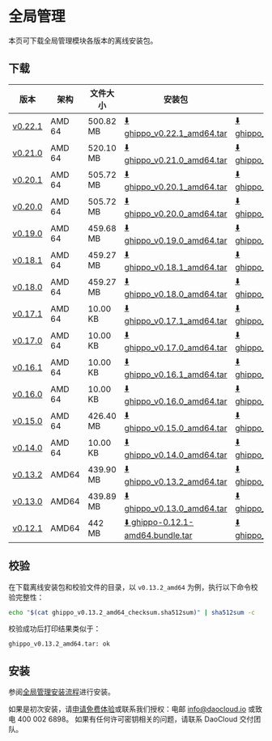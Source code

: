 # 全局管理

本页可下载全局管理模块各版本的离线安装包。

## 下载

| 版本  | 架构 | 文件大小 | 安装包      | 校验文件 | 更新日期   |
| ----------- | ----- |-------- | ---------- | ---------- | ---------- |
| [v0.22.1](../../ghippo/intro/release-notes.md) | AMD 64 | 500.82 MB | [:arrow_down: ghippo_v0.22.1_amd64.tar](https://qiniu-download-public.daocloud.io/DaoCloud_Enterprise/ghippo_v0.22.1_amd64.tar) | [:arrow_down: ghippo_v0.22.1_amd64_checksum.sha512sum](https://qiniu-download-public.daocloud.io/DaoCloud_Enterprise/ghippo_v0.22.1_amd64_checksum.sha512sum) | 2023-12-05 |
| [v0.21.0](../../ghippo/intro/release-notes.md) | AMD 64 | 520.10 MB | [:arrow_down: ghippo_v0.21.0_amd64.tar](https://qiniu-download-public.daocloud.io/DaoCloud_Enterprise/ghippo_v0.21.0_amd64.tar) | [:arrow_down: ghippo_v0.21.0_amd64_checksum.sha512sum](https://qiniu-download-public.daocloud.io/DaoCloud_Enterprise/ghippo_v0.21.0_amd64_checksum.sha512sum) | 2023-11-06 |
| [v0.20.1](../../ghippo/intro/release-notes.md) | AMD 64 | 505.72 MB | [:arrow_down: ghippo_v0.20.1_amd64.tar](https://qiniu-download-public.daocloud.io/DaoCloud_Enterprise/ghippo_v0.20.1_amd64.tar) | [:arrow_down: ghippo_v0.20.1_amd64_checksum.sha512sum](https://qiniu-download-public.daocloud.io/DaoCloud_Enterprise/ghippo_v0.20.1_amd64_checksum.sha512sum) | 2023-09-04 |
| [v0.20.0](../../ghippo/intro/release-notes.md) | AMD 64 | 505.72 MB | [:arrow_down: ghippo_v0.20.0_amd64.tar](https://qiniu-download-public.daocloud.io/DaoCloud_Enterprise/ghippo_v0.20.0_amd64.tar) | [:arrow_down: ghippo_v0.20.0_amd64_checksum.sha512sum](https://qiniu-download-public.daocloud.io/DaoCloud_Enterprise/ghippo_v0.20.0_amd64_checksum.sha512sum) | 2023-08-28 |
| [v0.19.0](../../ghippo/intro/release-notes.md) | AMD 64 | 459.68 MB | [:arrow_down: ghippo_v0.19.0_amd64.tar](https://qiniu-download-public.daocloud.io/DaoCloud_Enterprise/ghippo_v0.19.0_amd64.tar) | [:arrow_down: ghippo_v0.19.0_amd64_checksum.sha512sum](https://qiniu-download-public.daocloud.io/DaoCloud_Enterprise/ghippo_v0.19.0_amd64_checksum.sha512sum) | 2023-07-28 |
| [v0.18.1](../../ghippo/intro/release-notes.md) | AMD 64 | 459.27 MB | [:arrow_down: ghippo_v0.18.1_amd64.tar](https://qiniu-download-public.daocloud.io/DaoCloud_Enterprise/ghippo_v0.18.1_amd64.tar) | [:arrow_down: ghippo_v0.18.1_amd64_checksum.sha512sum](https://qiniu-download-public.daocloud.io/DaoCloud_Enterprise/ghippo_v0.18.1_amd64_checksum.sha512sum) | 2023-07-07 |
| [v0.18.0](../../ghippo/intro/release-notes.md) | AMD 64 | 459.27 MB | [:arrow_down: ghippo_v0.18.0_amd64.tar](https://qiniu-download-public.daocloud.io/DaoCloud_Enterprise/ghippo_v0.18.0_amd64.tar) | [:arrow_down: ghippo_v0.18.0_amd64_checksum.sha512sum](https://qiniu-download-public.daocloud.io/DaoCloud_Enterprise/ghippo_v0.18.0_amd64_checksum.sha512sum) | 2023-06-27 |
| [v0.17.1](../../ghippo/intro/release-notes.md) | AMD 64 | 10.00 KB | [:arrow_down: ghippo_v0.17.1_amd64.tar](https://qiniu-download-public.daocloud.io/DaoCloud_Enterprise/ghippo_v0.17.1_amd64.tar) | [:arrow_down: ghippo_v0.17.1_amd64_checksum.sha512sum](https://qiniu-download-public.daocloud.io/DaoCloud_Enterprise/ghippo_v0.17.1_amd64_checksum.sha512sum) | 2023-06-08 |
| [v0.17.0](../../ghippo/intro/release-notes.md) | AMD 64 | 10.00 KB | [:arrow_down: ghippo_v0.17.0_amd64.tar](https://qiniu-download-public.daocloud.io/DaoCloud_Enterprise/ghippo_v0.17.0_amd64.tar) | [:arrow_down: ghippo_v0.17.0_amd64_checksum.sha512sum](https://qiniu-download-public.daocloud.io/DaoCloud_Enterprise/ghippo_v0.17.0_amd64_checksum.sha512sum) | 2023-05-31 |
| [v0.16.1](../../ghippo/intro/release-notes.md) | AMD 64 | 10.00 KB | [:arrow_down: ghippo_v0.16.1_amd64.tar](https://qiniu-download-public.daocloud.io/DaoCloud_Enterprise/ghippo_v0.16.1_amd64.tar) | [:arrow_down: ghippo_v0.16.1_amd64_checksum.sha512sum](https://qiniu-download-public.daocloud.io/DaoCloud_Enterprise/ghippo_v0.16.1_amd64_checksum.sha512sum) | 2023-04-27 |
| [v0.16.0](../../ghippo/intro/release-notes.md) | AMD 64 | 10.00 KB | [:arrow_down: ghippo_v0.16.0_amd64.tar](https://qiniu-download-public.daocloud.io/DaoCloud_Enterprise/ghippo_v0.16.0_amd64.tar) | [:arrow_down: ghippo_v0.16.0_amd64_checksum.sha512sum](https://qiniu-download-public.daocloud.io/DaoCloud_Enterprise/ghippo_v0.16.0_amd64_checksum.sha512sum) | 2023-04-27 |
| [v0.15.0](../../ghippo/intro/release-notes.md) | AMD 64 | 426.40 MB | [:arrow_down: ghippo_v0.15.0_amd64.tar](https://qiniu-download-public.daocloud.io/DaoCloud_Enterprise/ghippo_v0.15.0_amd64.tar) | [:arrow_down: ghippo_v0.15.0_amd64_checksum.sha512sum](https://qiniu-download-public.daocloud.io/DaoCloud_Enterprise/ghippo_v0.15.0_amd64_checksum.sha512sum) | 2023-03-29 |
| [v0.14.0](../../ghippo/intro/release-notes.md) | AMD 64 | 10.00 KB | [:arrow_down: ghippo_v0.14.0_amd64.tar](https://qiniu-download-public.daocloud.io/DaoCloud_Enterprise/ghippo_v0.14.0_amd64.tar) | [:arrow_down: ghippo_v0.14.0_amd64_checksum.sha512sum](https://qiniu-download-public.daocloud.io/DaoCloud_Enterprise/ghippo_v0.14.0_amd64_checksum.sha512sum) | 2023-02-27 |
| [v0.13.2](../../ghippo/intro/release-notes.md) | AMD64 | 439.90 MB | [:arrow_down: ghippo_v0.13.2_amd64.tar](https://qiniu-download-public.daocloud.io/DaoCloud_Enterprise/ghippo_v0.13.2_amd64.tar) | [:arrow_down: ghippo_v0.13.2_amd64_checksum.sha512sum](https://qiniu-download-public.daocloud.io/DaoCloud_Enterprise/ghippo_v0.13.2_amd64_checksum.sha512sum) | 2022-12-29 |
| [v0.13.0](../../ghippo/intro/release-notes.md) | AMD64 | 439.89 MB | [:arrow_down: ghippo_v0.13.0_amd64.tar](https://qiniu-download-public.daocloud.io/DaoCloud_Enterprise/ghippo_v0.13.0_amd64.tar) | [:arrow_down: ghippo_v0.13.0_amd64_checksum.sha512sum](https://qiniu-download-public.daocloud.io/DaoCloud_Enterprise/ghippo_v0.13.0_amd64_checksum.sha512sum) | 2022-12-29 |
| [v0.12.1](../../ghippo/intro/release-notes.md) | AMD64 | 442 MB | [:arrow_down: ghippo-0.12.1-amd64.bundle.tar](https://proxy-qiniu-download-public.daocloud.io/DaoCloud_Enterprise/ghippo-0.12.1-amd64.bundle.tar) | [:arrow_down: ghippo_v0.12.1_amd64_checksum.sha512sum](https://qiniu-download-public.daocloud.io/DaoCloud_Enterprise/ghippo_v0.12.1_amd64_checksum.sha512sum) | 2022-11-29 |

## 校验

在下载离线安装包和校验文件的目录，以 `v0.13.2_amd64` 为例，执行以下命令校验完整性：

```sh
echo "$(cat ghippo_v0.13.2_amd64_checksum.sha512sum)" | sha512sum -c
```

校验成功后打印结果类似于：

```none
ghippo_v0.13.2_amd64.tar: ok
```

## 安装

参阅[全局管理安装流程](../../ghippo/install/offline-install.md)进行安装。

如果是初次安装，请[申请免费体验](../../dce/license0.md)或联系我们授权：电邮 info@daocloud.io 或致电 400 002 6898。
如果有任何许可密钥相关的问题，请联系 DaoCloud 交付团队。
